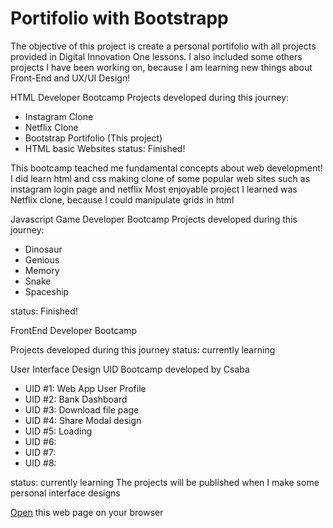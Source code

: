 # Portifolio with Bootstrapp

The objective of this project is create a personal portifolio with all projects provided in Digital Innovation One lessons.
I also included some others projects I have been working on, because I am learning new things about Front-End and UX/UI Design!

HTML Developer Bootcamp
Projects developed during this journey:

- Instagram Clone
- Netflix Clone
- Bootstrap Portifolio (This project)
- HTML basic Websites
  status: Finished!

This bootcamp teached me fundamental concepts about web development!
I did learn html and css making clone of some popular web sites such as instagram login page and netflix
Most enjoyable project I learned was Netflix clone, because I could manipulate grids in html

Javascript Game Developer Bootcamp
Projects developed during this journey:

- Dinosaur
- Genious
- Memory
- Snake
- Spaceship

status: Finished!

FrontEnd Developer Bootcamp

Projects developed during this journey
status: currently learning

User Interface Design
UID Bootcamp developed by Csaba

- UID #1: Web App User Profile
- UID #2: Bank Dashboard
- UID #3: Download file page
- UID #4: Share Modal design
- UID #5: Loading
- UID #6:
- UID #7:
- UID #8:

status: currently learning
The projects will be published when I make some personal interface designs

[Open](https://rvsriller.github.io/rierBootstrap) this web page on your browser
